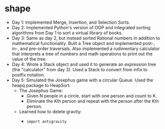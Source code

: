 # shape
- Day 1: Implemented Merge, Insertion, and Selection Sorts.
- Day 2: Implemented Python's version of OOP and integrated sorting algorithms from Day 1 to sort a virtual library of books.
- Day 3: Same as day 2, but instead sorted Rational numbers in addition to mathematical functionality. Built a Tree object and implemented post-, in-, and pre-order traversals. Also implemented a rudimentary calculator that interprets a tree of numbers and math operations to print out the value of the tree.
- Day 4: Wrote a Stack object and used it to generate an expression tree (the "calculator" from day 3). Used a Stack to convert from infix to postfix notation.
- Day 5: Simulated the Josephus game with a circular Queue. Used the heapq package to HeapSort.
  - The Josephus Game:
    - Given N people in a circle, start with one person and count to K.
    - Eliminate the Kth person and repeat with the person after the Kth person.
  - Learned how to delete gravity:
    - ```
      import antigravity
      ```
